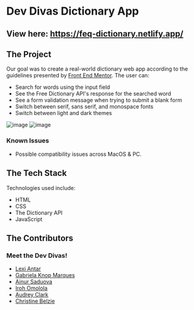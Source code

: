 # Dev Divas Dictionary App

## View here: https://feq-dictionary.netlify.app/

## The Project

Our goal was to create a real-world dictionary web app according to the guidelines presented by [Front End Mentor](https://www.frontendmentor.io/challenges/dictionary-web-app-h5wwnyuKFL). The user can:
- Search for words using the input field
- See the Free Dictionary API's response for the searched word
- See a form validation message when trying to submit a blank form
- Switch between serif, sans serif, and monospace fonts
- Switch between light and dark themes

  
![image](https://github.com/user-attachments/assets/c7fa8656-7d08-42c9-8d0c-7cb93f5f6ad2)
![image](https://github.com/user-attachments/assets/8d07fd11-321e-4af8-aae2-f23956afb121)



### Known Issues
- Possible compatibility issues across MacOS & PC.


## The Tech Stack

Technologies used include:
- HTML
- CSS
- The Dictionary API
- JavaScript

## The Contributors

### Meet the Dev Divas!
- [Lexi Antar](https://github.com/lexoskeleton)
- [Gabriela Knop Marques](https://github.com/knopgm)
- [Ainur Saduova](https://github.com/NuraSad)
- [Iroh Omolola](https://github.com/Iroh-Omolola)
- [Audrey Clark](https://github.com/audreyclarkdev)
- [Christine Belzie](https://github.com/CBID2)

<!-- <a href="https://github.com/lexoskeleton/feq_dictionary_app/graphs/contributors">
  <img src="https://contrib.rocks/image?repo=lexoskeleton/feq_dictionary_app" />
</a>

Made with [contrib.rocks](https://contrib.rocks). -->
